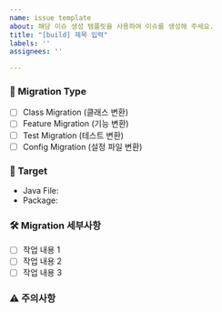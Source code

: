 ```yaml
---
name: issue template
about: 해당 이슈 생성 템플릿을 사용하여 이슈를 생성해 주세요.
title: "[build] 제목 입력"
labels: ''
assignees: ''

---
```


### 🔄 Migration Type

- [ ] Class Migration (클래스 변환)
- [ ] Feature Migration (기능 변환)
- [ ] Test Migration (테스트 변환)
- [ ] Config Migration (설정 파일 변환)

### 📌 Target

<!-- 변환할 대상을 적어주세요 -->

- Java File:
- Package:

### 🛠 Migration 세부사항

<!-- 주요 변환 포인트를 체크리스트로 작성해주세요 -->

- [ ] 작업 내용 1
- [ ] 작업 내용 2
- [ ] 작업 내용 3

### ⚠️ 주의사항

<!-- 변환 시 특별히 고려해야 할 사항이 있다면 작성해주세요 -->
